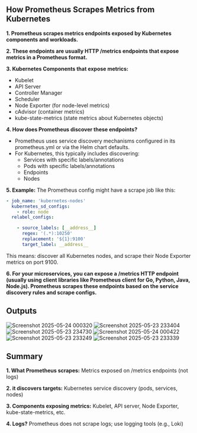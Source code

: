 ## How Prometheus Scrapes Metrics from Kubernetes

**1. Prometheus scrapes metrics endpoints exposed by Kubernetes components and workloads.**

**2. These endpoints are usually HTTP /metrics endpoints that expose metrics in a Prometheus format.**

**3. Kubernetes Components that expose metrics:**

- Kubelet
- API Server
- Controller Manager
- Scheduler
- Node Exporter (for node-level metrics)
- cAdvisor (container metrics)
- kube-state-metrics (state metrics about Kubernetes objects)
		
**4. How does Prometheus discover these endpoints?**
- Prometheus uses service discovery mechanisms configured in its prometheus.yml or via the Helm chart defaults.
- For Kubernetes, this typically includes discovering:
  - Services with specific labels/annotations
  - Pods with specific labels/annotations
  - Endpoints
  - Nodes
			
**5. Example:**
The Prometheus config might have a scrape job like this:

```yaml
- job_name: 'kubernetes-nodes'
  kubernetes_sd_configs:
    - role: node
  relabel_configs:

    - source_labels: [__address__]
      regex: '(.*):10250'
      replacement: '${1}:9100'
      target_label: __address__
```

This means: discover all Kubernetes nodes, and scrape their Node Exporter metrics on port 9100.
	
**6. For your microservices, you can expose a /metrics HTTP endpoint (usually using client libraries like Prometheus client for Go, Python, Java, Node.js). Prometheus scrapes these endpoints based on the service discovery rules and scrape configs.**

## Outputs

![Screenshot 2025-05-24 000320](https://github.com/user-attachments/assets/06bfb411-81c8-41c0-a47a-0555b56f14b6)
![Screenshot 2025-05-23 233404](https://github.com/user-attachments/assets/fd4c7805-128e-4a87-a5ee-029525904580)
![Screenshot 2025-05-23 234730](https://github.com/user-attachments/assets/db14a8ba-3957-4b5c-b145-d7c95c568535)
![Screenshot 2025-05-24 000422](https://github.com/user-attachments/assets/8e9af681-a73c-4a3b-8944-2a7644280795)
![Screenshot 2025-05-23 233249](https://github.com/user-attachments/assets/fe8e0648-dc25-4e33-b168-e4f2221d3bb9)
![Screenshot 2025-05-23 233339](https://github.com/user-attachments/assets/efc99b91-3182-4059-be6a-7fd313e0d9bb)


## Summary

**1. What Prometheus scrapes:**	Metrics exposed on /metrics endpoints (not logs)

**2.  it discovers targets:**	Kubernetes service discovery (pods, services, nodes)

**3. Components exposing metrics:**	Kubelet, API server, Node Exporter, kube-state-metrics, etc.

**4. Logs?**	Prometheus does not scrape logs; use logging tools (e.g., Loki)
